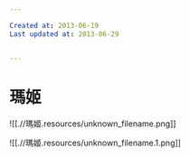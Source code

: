```yaml
---

Created at: 2013-06-19
Last updated at: 2013-06-29


---
```


# 瑪姬


![[.//瑪姬.resources/unknown_filename.png]]

![[.//瑪姬.resources/unknown_filename.1.png]]

